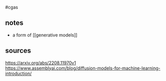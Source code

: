 #cgas 

## notes
* a form of [[generative models]]



## sources
https://arxiv.org/abs/2208.11970v1
https://www.assemblyai.com/blog/diffusion-models-for-machine-learning-introduction/